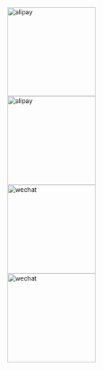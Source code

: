 <div id="paypalme" title="paypal捐赠 paypal.me/LordYao"></div>
<script>$("#paypalme").qrcode({width: 200,height: 200,alt: "paypal捐赠 paypal.me/LordYao",text: "https://www.paypal.com/cgi-bin/webscr?cmd=_xclick&business=243292490@qq.com&currency_code=USD&amount=1&return=http://yaoqs.github.com/about&item_name=LordYao%27s%20Blog&undefined_quantity=1"});</script>
<image alt="alipay" src="./images/支付宝收款码.jpg" width="200"/><br>
<image alt="alipay" src="./images/支付宝红包码.jpg" width="200"/><br>
<image alt="wechat" src="./images/微信收款码.png" width="200"/><br>
<image alt="wechat" src="./images/微信打赏码.png" width="200"/>

<div id="qrcode"></div>
<script>$('#qrcode').qrcode({width: 173,height: 173,text:"https://yaoqs.github.io/Donate"});</script>